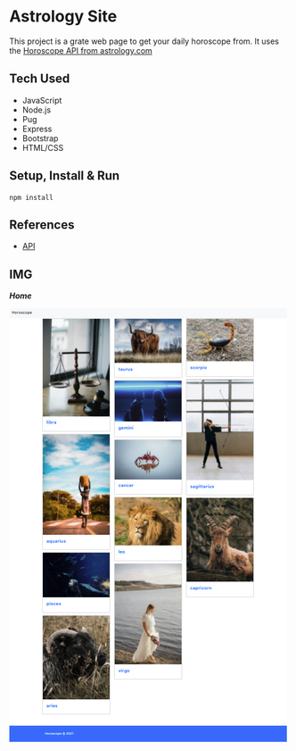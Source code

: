 # Astrology Site 
This project is a grate web page to get your daily horoscope from. It uses the [Horoscope API from astrology.com](http://ohmanda.com/api/horoscope/)

<!-- [View Website](https://astrology-horoscope.herokuapp.com) -->

## Tech Used
- JavaScript
- Node.js
- Pug
- Express
- Bootstrap
- HTML/CSS
<!-- - Heroku [View Deployment](https://astrology-horoscope.herokuapp.com) -->

## Setup, Install & Run
```
npm install
```

## References
- [API](http://ohmanda.com/api/horoscope/)


## IMG

***Home***

<img alt="Screenshot of the astrology home page. It has images & names of all the zodiac signs." src="https://raw.githubusercontent.com/LWRGitHub/astrology-api/main/public/img/readme/home.png" />

<!-- ***Sign***

<img alt="" src="" width="50%" align="right" />

<img alt="" src="" width="50%" />

<img alt="" src="" width="50%" align="right" />

<img alt="" src="" width="50%" /> -->
